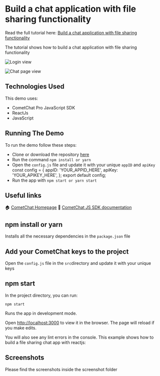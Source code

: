 # Build a chat application with file sharing functionality
Read the full tutorial here:
[Build a chat application with file sharing functionality](#)

The tutorial shows how to build a chat application with file sharing functionality

![Login view](https://paper-attachments.dropbox.com/s_5EE93C09700899A0DA0665C0B27F23EF9FAF02DD5C957065369CA608A6523735_1561633732366_Screen+Shot+2019-06-27+at+11.54.13+AM.png)

![Chat page view](https://paper-attachments.dropbox.com/s_5EE93C09700899A0DA0665C0B27F23EF9FAF02DD5C957065369CA608A6523735_1561633800358_Screen+Shot+2019-06-27+at+12.09.31+PM.png)

## Technologies Used

This demo uses:

- CometChat Pro JavaScript SDK
- ReactJs
- JavaScript


## Running The Demo

To run the demo follow these steps:

- Clone or download the repository [here](https://github.com/Kennypee/realtime-filesharing-app)
- Run the command `npm install or yarn`
- Open the `config.js` file and update it with your unique `appID` and `apiKey`
    const config = {
        appID: 'YOUR_APPID_HERE',
        apiKey: 'YOUR_APIKEY_HERE',
      };
      export default config;
- Run the app with `npm start or yarn start`


## Useful links

🏠 [CometChat Homepage](https://www.cometchat.com/)
👾 [CometChat JS SDK documentation](https://prodocs.cometchat.com/docs/js-quick-start)

## npm install or yarn

Installs all the necessary dependencies in the `package.json` file

## Add your CometChat keys to the project

Open the `config.js` file in the `src`directory and update it with your unique keys 

## npm start

In the project directory, you can run:

    npm start

Runs the app in development mode.

Open [http://localhost:3000](http://localhost:3000) to view it in the browser.
The page will reload if you make edits.

You will also see any lint errors in the console.
This example shows how to build a file sharing chat app with reactjs:


## Screenshots

Please find the screenshots inside the screenshot folder

